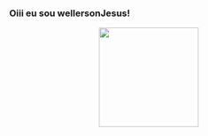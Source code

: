 ### Oiii eu sou wellersonJesus!

<div align="center">
  <a href="https://github.com/wellersonjesus">
  <img height="180em" src="https://github-readme-stats.vercel.app/api?username=wellersonjesus&show_icons=true&theme=dracula&include_all_commits=true&count_private=true"/>
</div>

  
